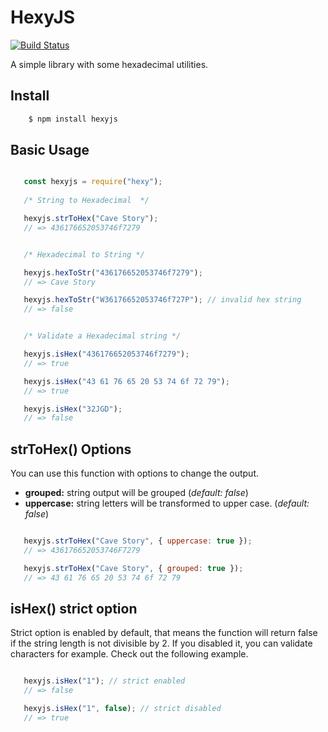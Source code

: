 # HexyJS

[![Build Status](https://travis-ci.com/jecsham/hexyjs.svg?branch=master)](https://travis-ci.com/jecsham/hexyjs)

A simple library with some hexadecimal utilities.

## Install
```sh
    $ npm install hexyjs
```
## Basic Usage

 ```js

    const hexyjs = require("hexy");
    
    /* String to Hexadecimal  */

    hexyjs.strToHex("Cave Story");
    // => 436176652053746f7279


    /* Hexadecimal to String */

    hexyjs.hexToStr("436176652053746f7279");
    // => Cave Story

    hexyjs.hexToStr("W36176652053746f727P"); // invalid hex string
    // => false


    /* Validate a Hexadecimal string */

    hexyjs.isHex("436176652053746f7279");
    // => true

    hexyjs.isHex("43 61 76 65 20 53 74 6f 72 79");
    // => true

    hexyjs.isHex("32JGD");  
    // => false

```

## strToHex() Options
You can use this function with options to change the output.

* **grouped:** string output will be grouped (*default: false*)
* **uppercase:** string letters will be transformed to upper case. (*default: false*)

 ```js

    hexyjs.strToHex("Cave Story", { uppercase: true });
    // => 436176652053746F7279

    hexyjs.strToHex("Cave Story", { grouped: true });
    // => 43 61 76 65 20 53 74 6f 72 79

```
## isHex() strict option
Strict option is enabled by default, that means the function will return false if the string length is not divisible by 2. If you disabled it, you can validate characters for example. Check out the following example.

 ```js

    hexyjs.isHex("1"); // strict enabled  
    // => false

    hexyjs.isHex("1", false); // strict disabled  
    // => true

```


